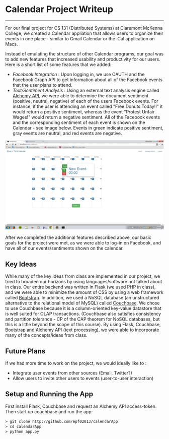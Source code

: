 # Calendar Project Writeup

---

For our final project for CS 131 (Distributed Systems) at Claremont McKenna College, we created a Calendar appliation that allows users to organize their events in one place -  similar to Gmail Calendar or the iCal application on Macs. 

Instead of emulating the structure of other Calendar programs, our goal was to add new features that increased usability and productivity for our users. Here is a short list of some features that we added: 
- *Facebook Integration* : Upon logging in, we use OAUTH and the Facebook Graph API to get information about all of the Facebook events that the user plans to attend. 
- *Text/Sentiment Analysis* : Using an external text analysis engine called [Alchemy API](http://alchemyapi.com), we were able to determine the document sentiment (positive, neutral, negative) of each of the users Facebook events. For instance, if the user is attending an event called "Free Donuts Today!!" it would return a positive sentiment, whereas the event "Protest Unfair Wages!" would return a negative sentiment. All of the Facebook events and the corresponding sentiment of each event is shown on the Calendar - see image below. Events in green indicate positive sentiment, gray events are neutral, and red events are negative. 

![red-green](img/todays_events.jpg)

After we completed the additional features described above, our basic goals for the project were met, as we were able to log-in on Facebook, and have all of our events/sentiments shown on the calendar. 


## Key Ideas

While many of the key ideas from class are implemented in our project, we tried to broaden our horizons by using languages/software not talked about in class. Our entire backend was written in Flask (we used PHP in class), and we were able to minimize the amount of CSS by using a web framework called [Bootstrap](http://getbootstrap.com). In addition, we used a NoSQL database (an unstructured alternative to the relational model of MySQL) called [Couchbase](http://couchbase.com). We chose to use Couchbase because it is a column-oriented key-value datastore that is well suited for OLAP transactions. (Couchbase also satisfies consistency and partition tolerance - CP of the CAP theorem for NoSQL databases, but this is a little beyond the scope of this course). By using Flask, Couchbase, Bootstrap and Alchemy API (text processing), we were able to incorporate many of the concepts/ideas from class. 

## Future Plans

If we had more time to work on the project, we would ideally like to :
- Integrate user events from other sources (Email, Twitter?)
- Allow users to invite other users to events (user-to-user interaction)

## Setup and Running the App

First install Flask, Couchbase and request an Alchemy API access-token. Then start up couchbase and run the app:

```
> git clone http://github.com/epf02013/calendarApp
> cd calendarApp
> python app.py

```